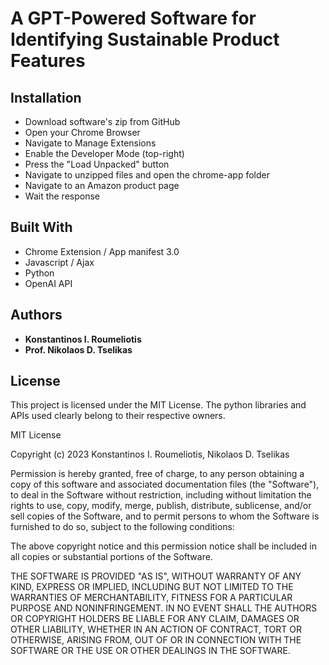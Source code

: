 # A GPT-Powered Software for Identifying Sustainable Product Features

## Installation

- Download software's zip from GitHub
- Open your Chrome Browser
- Navigate to Manage Extensions
- Enable the Developer Mode (top-right)
- Press the "Load Unpacked" button
- Navigate to unzipped files and open the chrome-app folder
- Navigate to an Amazon product page
- Wait the response

## Built With

* Chrome Extension / App manifest 3.0
* Javascript / Ajax
* Python
* OpenAI API

## Authors

* **Konstantinos I. Roumeliotis**
* **Prof. Nikolaos D. Tselikas**

## License

This project is licensed under the MIT License.
The python libraries and APIs used clearly belong to their respective owners.

MIT License

Copyright (c) 2023 Konstantinos I. Roumeliotis, Nikolaos D. Tselikas

Permission is hereby granted, free of charge, to any person obtaining a copy of this software and associated documentation files (the "Software"), to deal in the Software without restriction, including without limitation the rights to use, copy, modify, merge, publish, distribute, sublicense, and/or sell copies of the Software, and to permit persons to whom the Software is furnished to do so, subject to the following conditions:

The above copyright notice and this permission notice shall be included in all copies or substantial portions of the Software.

THE SOFTWARE IS PROVIDED "AS IS", WITHOUT WARRANTY OF ANY KIND, EXPRESS OR IMPLIED, INCLUDING BUT NOT LIMITED TO THE WARRANTIES OF MERCHANTABILITY, FITNESS FOR A PARTICULAR PURPOSE AND NONINFRINGEMENT. IN NO EVENT SHALL THE AUTHORS OR COPYRIGHT HOLDERS BE LIABLE FOR ANY CLAIM, DAMAGES OR OTHER LIABILITY, WHETHER IN AN ACTION OF CONTRACT, TORT OR OTHERWISE, ARISING FROM, OUT OF OR IN CONNECTION WITH THE SOFTWARE OR THE USE OR OTHER DEALINGS IN THE SOFTWARE.

